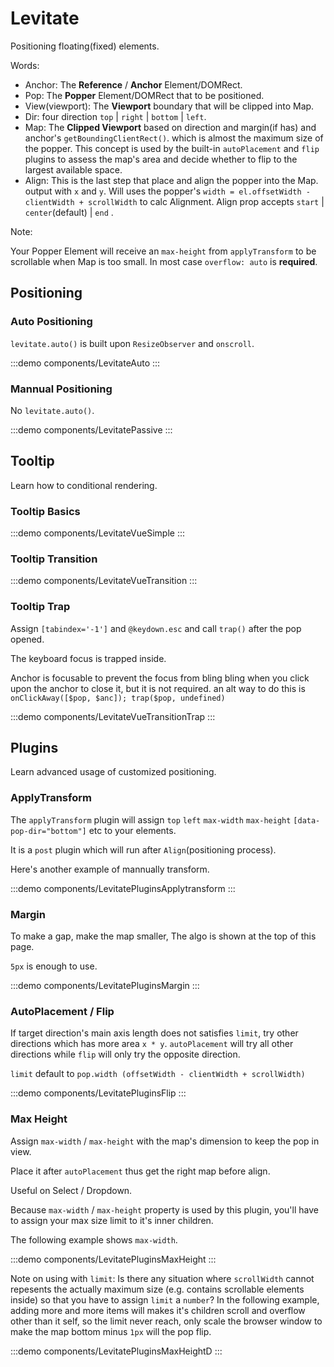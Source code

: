 # Levitate

Positioning floating(fixed) elements.

Words:

- Anchor: The **Reference** / **Anchor** Element/DOMRect.
- Pop: The **Popper** Element/DOMRect that to be positioned.
- View(viewport): The **Viewport** boundary that will be clipped into Map.
- Dir: four direction `top` | `right` | `bottom` | `left`.
- Map: The **Clipped Viewport** based on direction and margin(if has) and anchor's `getBoundingClientRect()`. which is almost the maximum size of the popper. This concept is used by the built-in `autoPlacement` and `flip` plugins to assess the map's area and decide whether to flip to the largest available space.
- Align: This is the last step that place and align the popper into the Map. output with `x` and `y`. Will uses the popper's `width = el.offsetWidth - clientWidth + scrollWidth` to calc Alignment. Align prop accepts `start` | `center`(default) | `end` .

Note:

Your Popper Element will receive an `max-height` from `applyTransform` to be scrollable when Map is too small. In most case `overflow: auto` is **required**.

<script setup>
import LevitateAlgo from './LevitateAlgo.vue'
</script>

<LevitateAlgo />

## Positioning

### Auto Positioning

`levitate.auto()` is built upon `ResizeObserver` and `onscroll`.

:::demo components/LevitateAuto
:::

### Mannual Positioning

No `levitate.auto()`.

:::demo components/LevitatePassive
:::

## Tooltip

Learn how to conditional rendering.

### Tooltip Basics

:::demo components/LevitateVueSimple
:::

### Tooltip Transition

:::demo components/LevitateVueTransition
:::

### Tooltip Trap

Assign `[tabindex='-1']` and `@keydown.esc` and call `trap()` after the pop opened.

The keyboard focus is trapped inside.

Anchor is focusable to prevent the focus from bling bling when you click upon the anchor to close it, but it is not required. an alt way to do this is `onClickAway([$pop, $anc]); trap($pop, undefined)`

:::demo components/LevitateVueTransitionTrap
:::

## Plugins

Learn advanced usage of customized positioning.

### ApplyTransform

The `applyTransform` plugin will assign `top` `left` `max-width` `max-height` `[data-pop-dir="bottom"]` etc to your elements.

It is a `post` plugin which will run after `Align`(positioning process).

Here's another example of mannually transform.

:::demo components/LevitatePluginsApplytransform
:::

### Margin

To make a gap, make the map smaller, The algo is shown at the top of this page.

`5px` is enough to use.

:::demo components/LevitatePluginsMargin
:::

### AutoPlacement / Flip

If target direction's main axis length does not satisfies `limit`, try other directions which has more area `x * y`. `autoPlacement` will try all other directions while `flip` will only try the opposite direction.

`limit` default to `pop.width (offsetWidth - clientWidth + scrollWidth)`

:::demo components/LevitatePluginsFlip
:::

### Max Height

Assign `max-width` / `max-height` with the map's dimension to keep the pop in view.

Place it after `autoPlacement` thus get the right map before align.

Useful on Select / Dropdown.

Because `max-width` / `max-height` property is used by this plugin, you'll have to assign your max size limit to it's inner children.

The following example shows `max-width`.

:::demo components/LevitatePluginsMaxHeight
:::

Note on using with `limit`: Is there any situation where `scrollWidth` cannot repesents the actually maximum size (e.g. contains scrollable elements inside) so that you have to assign `limit` a `number`? In the following example, adding more and more items will makes it's children scroll and overflow other than it self, so the limit never reach, only scale the browser window to make the map bottom minus `1px` will the pop flip.

:::demo components/LevitatePluginsMaxHeightD
:::

